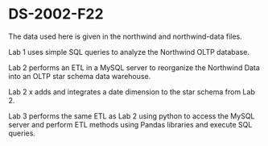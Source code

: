 # DS-2002-F22

The data used here is given in the northwind and northwind-data files.

Lab 1 uses simple SQL queries to analyze the Northwind OLTP database.

Lab 2 performs an ETL in a MySQL server to reorganize the Northwind Data into an OLTP star schema data warehouse.

Lab 2 x adds and integrates a date dimension to the star schema from Lab 2.

Lab 3 performs the same ETL as Lab 2 using python to access the MySQL server and perform ETL methods using Pandas libraries and execute SQL queries.
